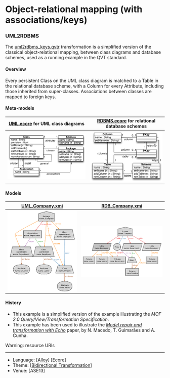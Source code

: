 # Object-relational mapping (with associations/keys) 

### UML2RDBMS
The [uml2rdbms_keys.qvtr](uml2rdbms_keys.qvtr) transformation is a simplified version of the classical object-relational mapping, between class diagrams and database schemes, used as a running example in the QVT standard.

#### Overview
Every persistent Class on the UML class diagram is matched to a Table in the relational database scheme, with a Column for every Attribute, including those inherited from super-classes. Associations between classes are mapped to foreign keys.

#### Meta-models
| [UML.ecore](Resources/UML.ecore) for UML class diagrams | [RDBMS.ecore](Resources/RDBMS.ecore) for relational database schemes |
| --- | --- |
| <img src="Resources/images/UML_metamodel.png" alt="UML metamodel" width="400px"> | <img src="Resources/images/RDB_metamodel.png" alt="RDBMS metamodel" width="350px"> |

#### Models
| [UML_Company.xmi](Resources/UML_Company.xmi) | [RDB_Company.xmi](Resources/RDB_Company.xmi) |
| --- | --- |
| <img src="Resources/images/UML_Company.png" alt="UML company" width="350px" align="middle"/> | <img src="Resources/images/RDB_Company.png" alt="RDB company" width="450px" align="middle"/> |


#### History
* This example is a simplified version of the example illustrating the *MOF 2.0 Query/View/Transformation Specification*. 
* This example has been used to illustrate the *[Model repair and transformation with Echo](file:///Users/nmm/Documents/page/nmacedo.github.io/pubs.html#ase13)* paper, by N. Macedo, T. Guimarães and A. Cunha.

Warning: resource URIs

---

* Language: [[Alloy](https://github.com/nmacedo/MSV/wiki/By-Language#alloy)] [Ecore]
* Theme: [[Bidirectional Transformation](https://github.com/nmacedo/MSV/wiki/By-Theme#bidirectional-transformation)] 
* Venue: [ASE13]

